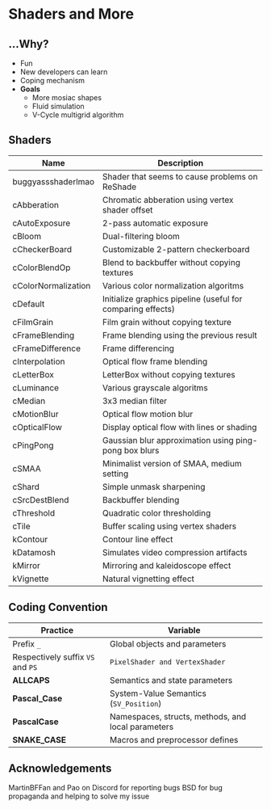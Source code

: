 
# Shaders and More

## ...Why?

+ Fun
+ New developers can learn
+ Coping mechanism
+ **Goals**
  + More mosiac shapes
  + Fluid simulation
  + V-Cycle multigrid algorithm

## Shaders

Name|Description
----|-----------
buggyassshaderlmao  | Shader that seems to cause problems on ReShade
cAbberation         | Chromatic abberation using vertex shader offset
cAutoExposure       | 2-pass automatic exposure
cBloom              | Dual-filtering bloom
cCheckerBoard       | Customizable 2-pattern checkerboard
cColorBlendOp       | Blend to backbuffer without copying textures
cColorNormalization | Various color normalization algoritms
cDefault            | Initialize graphics pipeline (useful for comparing effects)
cFilmGrain          | Film grain without copying texture
cFrameBlending      | Frame blending using the previous result
cFrameDifference    | Frame differencing
cInterpolation      | Optical flow frame blending
cLetterBox          | LetterBox without copying textures
cLuminance          | Various grayscale algoritms
cMedian             | 3x3 median filter
cMotionBlur         | Optical flow motion blur
cOpticalFlow        | Display optical flow with lines or shading
cPingPong           | Gaussian blur approximation using ping-pong box blurs
cSMAA               | Minimalist version of SMAA, medium setting
cShard              | Simple unmask sharpening
cSrcDestBlend       | Backbuffer blending
cThreshold          | Quadratic color thresholding
cTile               | Buffer scaling using vertex shaders
kContour            | Contour line effect
kDatamosh           | Simulates video compression artifacts
kMirror             | Mirroring and kaleidoscope effect
kVignette           | Natural vignetting effect

## Coding Convention

Practice | Variable
-------- | --------
Prefix `_` | Global objects and parameters
Respectively suffix `VS` and `PS` | `PixelShader and VertexShader`
**ALLCAPS** | Semantics and state parameters
**Pascal_Case** | System-Value Semantics (`SV_Position`)
**PascalCase** | Namespaces, structs, methods, and local parameters
**SNAKE_CASE** | Macros and preprocessor defines

## Acknowledgements

MartinBFFan and Pao on Discord for reporting bugs
BSD for bug propaganda and helping to solve my issue
